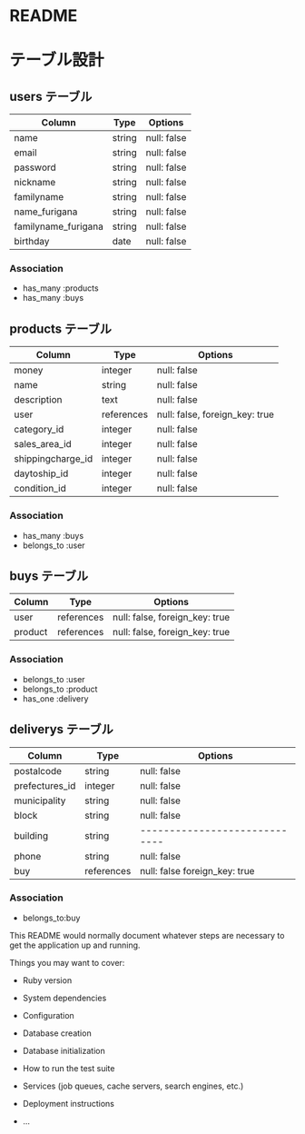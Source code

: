 # README
# テーブル設計

## users テーブル

| Column               | Type   | Options     |
| -------------------- | ------ | ----------- |
| name                 | string | null: false |
| email                | string | null: false |
| password             | string | null: false |
| nickname             | string | null: false |
| familyname           | string | null: false |
| name_furigana        | string | null: false |
| familyname_furigana  | string | null: false |
| birthday             | date   | null: false |

### Association

- has_many :products
- has_many :buys

## products テーブル

| Column             | Type       | Options                        |
| ------------------ | ---------- | ------------------------------ |
| money              | integer    | null: false                    |
| name               | string     | null: false                    |
| description        | text       | null: false                    |
| user               | references | null: false, foreign_key: true |
| category_id        | integer    | null: false                    |
| sales_area_id      | integer    | null: false                    |
| shippingcharge_id  | integer    | null: false                    |
| daytoship_id       | integer    | null: false                    |
| condition_id       | integer    | null: false                    |

### Association

- has_many :buys
- belongs_to :user


## buys テーブル

| Column    | Type       | Options                        |
| --------- | ---------- | ------------------------------ |
| user      | references | null: false, foreign_key: true |
| product   | references | null: false, foreign_key: true |

### Association

- belongs_to :user
- belongs_to :product
- has_one :delivery

## deliverys テーブル

| Column           | Type        | Options                      |
| ---------------- | ----------- | ---------------------------- |
| postalcode       | string      | null: false                  |
| prefectures_id   | integer     | null: false                  |
| municipality     | string      | null: false                  |
| block            | string      | null: false                  |
| building         | string      | -----------------------------|
| phone            | string      | null: false                  |
| buy              | references  | null: false foreign_key: true|

### Association

- belongs_to:buy

This README would normally document whatever steps are necessary to get the
application up and running.

Things you may want to cover:

* Ruby version

* System dependencies

* Configuration

* Database creation

* Database initialization

* How to run the test suite

* Services (job queues, cache servers, search engines, etc.)

* Deployment instructions

* ...
